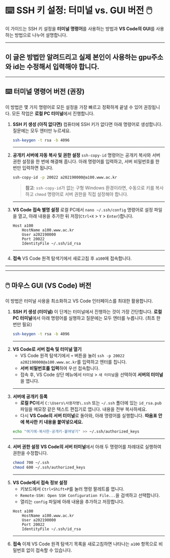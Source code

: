# ⌨️ SSH 키 설정: 터미널 vs. GUI 버전 🖱️

이 가이드는 SSH 키 설정을 **터미널 명령어**를 사용하는 방법과 **VS Code의 GUI**를 사용하는 방법으로 나누어 설명합니다.

---
## 이 글은 방법만 알려드리고 실제 본인이 사용하는 gpu주소와 id는 수정해서 입력해야 합니다.  
---

## ⌨️ 터미널 명령어 버전 (권장)

이 방법은 몇 가지 명령어로 모든 설정을 가장 빠르고 정확하게 끝낼 수 있어 권장됩니다. 모든 작업은 **로컬 PC 터미널**에서 진행합니다.

1.  **SSH 키 생성 (아직 없다면)**
    컴퓨터에 SSH 키가 없다면 아래 명령어로 생성합니다. 질문에는 모두 엔터만 누르세요.
    ```bash
    ssh-keygen -t rsa -b 4096
    ```
    ---
2.  **공개키 서버에 자동 복사 및 권한 설정**
    `ssh-copy-id` 명령어는 공개키 복사와 서버 권한 설정을 한 번에 해결해 줍니다. 아래 명령어를 입력하고, 서버 비밀번호를 한 번만 입력하면 됩니다.
    ```bash
    ssh-copy-id -p 20022 a202190000@a100.www.ac.kr
    ```
    > **참고**: `ssh-copy-id`가 없는 구형 Windows 환경이라면, 수동으로 키를 복사하고 `chmod` 명령어로 서버 권한을 직접 설정해야 합니다.
    ---
3.  **VS Code 접속 별명 설정**
    로컬 PC에서 `nano ~/.ssh/config` 명령어로 설정 파일을 열고, 아래 내용을 추가한 뒤 저장(`Ctrl+X` > `Y` > `Enter`)합니다.
    ```
    Host a100
        HostName a100.www.ac.kr
        User a202190000
        Port 20022
        IdentityFile ~/.ssh/id_rsa
    ```
    ---
4.  **접속**
    VS Code 원격 탐색기에서 새로고침 후 `a100`에 접속합니다.

---
---

## 🖱️ 마우스 GUI (VS Code) 버전

이 방법은 터미널 사용을 최소화하고 VS Code 인터페이스를 최대한 활용합니다.

1.  **SSH 키 생성 (터미널)**
    이 단계는 터미널에서 진행하는 것이 가장 간단합니다. **로컬 PC 터미널**에서 아래 명령어를 실행하고 질문에는 모두 엔터를 누릅니다. (최초 한 번만 필요)
    ```bash
    ssh-keygen -t rsa -b 4096
    ```
    ---
2.  **VS Code로 서버 접속 및 터미널 열기**
    * VS Code 원격 탐색기에서 `+` 버튼을 눌러 `ssh -p 20022 a202190000@a100.www.ac.kr`를 입력하고 엔터를 칩니다.
    * **서버 비밀번호를 입력**하여 우선 접속합니다.
    * 접속 후, VS Code 상단 메뉴에서 `터미널` > `새 터미널`을 선택하여 **서버의 터미널**을 엽니다.
    ---
3.  **서버에 공개키 등록**
    * **로컬 PC**에서 `C:\Users\사용자명\.ssh` 또는 `~/.ssh` 폴더에 있는 `id_rsa.pub` 파일을 메모장 같은 텍스트 편집기로 엽니다. 내용을 전부 복사하세요.
    * 다시 **VS Code의 서버 터미널**로 돌아와, 아래 명령어를 실행합니다. **따옴표 안에 복사한 키 내용을 붙여넣으세요.**
    ```bash
    echo "여기에-복사한-공개키-붙여넣기" >> ~/.ssh/authorized_keys
    ```
    ---
4.  **서버 권한 설정**
    **VS Code의 서버 터미널**에서 아래 두 명령어를 차례대로 실행하여 권한을 수정합니다.
    ```bash
    chmod 700 ~/.ssh
    chmod 600 ~/.ssh/authorized_keys
    ```
    ---
5.  **VS Code에서 접속 정보 설정**
    * 키보드에서 `Ctrl+Shift+P`를 눌러 명령 팔레트를 엽니다.
    * `Remote-SSH: Open SSH Configuration File...`을 검색하고 선택합니다.
    * 열리는 `config` 파일에 아래 내용을 추가하고 저장합니다.
    ```
    Host a100
        HostName a100.www.ac.kr
        User a202190000
        Port 20022
        IdentityFile ~/.ssh/id_rsa
    ```
    ---
6.  **접속**
    이제 VS Code 원격 탐색기 목록을 새로고침하면 나타나는 `a100` 항목으로 비밀번호 없이 접속할 수 있습니다.
